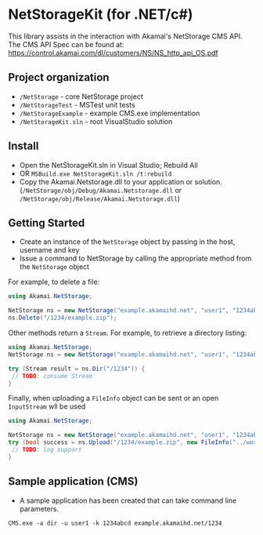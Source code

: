 # NetStorageKit (for .NET/c#)

This library assists in the interaction with Akamai's NetStorage CMS API. The CMS API Spec can be found at:
https://control.akamai.com/dl/customers/NS/NS_http_api_OS.pdf

## Project organization
* `/NetStorage` - core NetStorage project
* `/NetStorageTest` - MSTest unit tests
* `/NetStorageExample` - example CMS.exe implementation
* `/NetStorageKit.sln` - root VisualStudio solution

## Install
* Open the NetStorageKit.sln in Visual Studio; Rebuild All
* OR ```MSBuild.exe NetStorageKit.sln /t:rebuild```
* Copy the Akamai.Netstorage.dll to your application or solution. (`/NetStorage/obj/Debug/Akamai.Netstorage.dll` or `/NetStorage/obj/Release/Akamai.Netstorage.dll`)

## Getting Started
* Create an instance of the `NetStorage` object by passing in the host, username and key
* Issue a command to NetStorage by calling the appropriate method from the `NetStorage` object

For example, to delete a file:
```c#
using Akamai.NetStorage;

NetStorage ns = new NetStorage("example.akamaihd.net", "user1", "1234abcd");
ns.Delete("/1234/example.zip");
```

Other methods return a `Stream`. For example, to retrieve a directory listing:

```c#
using Akamai.NetStorage;
NetStorage ns = new NetStorage("example.akamaihd.net", "user1", "1234abcd");

try (Stream result = ns.Dir("/1234")) {
 // TODO: consume Stream
}
```

Finally, when uploading a `FileInfo` object can be sent or an open `InputStream` wll be used
```c#
using Akamai.NetStorage;

NetStorage ns = new NetStorage("example.akamaihd.net", "user1", "1234abcd");
try (bool success = ns.Upload("/1234/example.zip", new FileInfo("../workingdir/srcfile.zip"))) {
 // TODO: log support
}
```


## Sample application (CMS)
* A sample application has been created that can take command line parameters.

`CMS.exe -a dir -u user1 -k 1234abcd example.akamaihd.net/1234`

